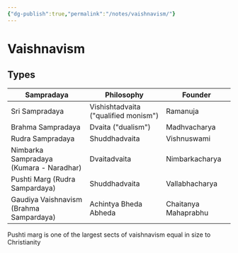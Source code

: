 ```yaml
---
{"dg-publish":true,"permalink":"/notes/vaishnavism/"}
---
```



# Vaishnavism

## Types
| Sampradaya                              | Philosophy                           | Founder              |
| --------------------------------------- | ------------------------------------ | -------------------- |
| Sri Sampradaya                          | Vishishtadvaita ("qualified monism") | Ramanuja             |
| Brahma Sampradaya                       | Dvaita ("dualism")                   | Madhvacharya         |
| Rudra Sampradaya                        | Shuddhadvaita                        | Vishnuswami          |
| Nimbarka Sampradaya (Kumara - Naradhar) | Dvaitadvaita                         | Nimbarkacharya       |
| Pushti Marg (Rudra Sampardaya)          | Shuddhadvaita                        | Vallabhacharya       |
| Gaudiya Vaishnavism  (Brahma Sampardaya)                   | Achintya Bheda Abheda                | Chaitanya Mahaprabhu |                                        |                                      |                      |     |     |     |

Pushti marg is one of the largest sects of vaishnavism equal in size to Christianity 